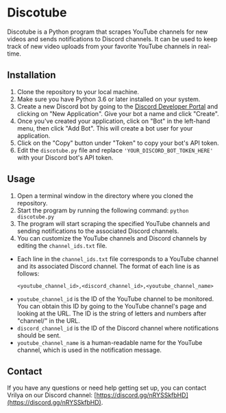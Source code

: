 # Discotube

Discotube is a Python program that scrapes YouTube channels for new videos and sends notifications to Discord channels. It can be used to keep track of new video uploads from your favorite YouTube channels in real-time.

## Installation

1. Clone the repository to your local machine.
2. Make sure you have Python 3.6 or later installed on your system.
3. Create a new Discord bot by going to the [Discord Developer Portal](https://discord.com/developers/applications) and clicking on "New Application". Give your bot a name and click "Create".
4. Once you've created your application, click on "Bot" in the left-hand menu, then click "Add Bot". This will create a bot user for your application.
5. Click on the "Copy" button under "Token" to copy your bot's API token.
6. Edit the `discotube.py` file and replace `'YOUR_DISCORD_BOT_TOKEN_HERE'` with your Discord bot's API token.

## Usage

1. Open a terminal window in the directory where you cloned the repository.
2. Start the program by running the following command:
`python discotube.py`
3. The program will start scraping the specified YouTube channels and sending notifications to the associated Discord channels.
4. You can customize the YouTube channels and Discord channels by editing the `channel_ids.txt` file.
- Each line in the `channel_ids.txt` file corresponds to a YouTube channel and its associated Discord channel. The format of each line is as follows:
  ```
  <youtube_channel_id>,<discord_channel_id>,<youtube_channel_name>
  ```
- `youtube_channel_id` is the ID of the YouTube channel to be monitored. You can obtain this ID by going to the YouTube channel's page and looking at the URL. The ID is the string of letters and numbers after "channel/" in the URL.
- `discord_channel_id` is the ID of the Discord channel where notifications should be sent.
- `youtube_channel_name` is a human-readable name for the YouTube channel, which is used in the notification message.
## Contact

If you have any questions or need help getting set up, you can contact Vrilya on our Discord channel: [https://discord.gg/nRYSSkfbHD](https://discord.gg/nRYSSkfbHD).

